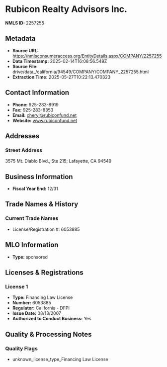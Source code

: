 # Rubicon Realty Advisors Inc.

**NMLS ID:** 2257255

## Metadata
- **Source URL:** https://nmlsconsumeraccess.org/EntityDetails.aspx/COMPANY/2257255
- **Data Timestamp:** 2025-02-14T16:08:56.549Z
- **Source File:** drive/data_/california/94549/COMPANY/COMPANY_2257255.html
- **Extraction Time:** 2025-05-27T10:22:13.470323

## Contact Information
- **Phone:** 925-283-8919
- **Fax:** 925-283-8353
- **Email:** cheryl@rubiconfund.net
- **Website:** www.rubiconfund.net

## Addresses
### Street Address
3575 Mt. Diablo Blvd., Ste 215; Lafayette, CA 94549

## Business Information
- **Fiscal Year End:** 12/31

## Trade Names & History
### Current Trade Names
- License/Registration #: 6053885

## MLO Information
- **Type:** sponsored

## Licenses & Registrations

### License 1
- **Type:** Financing Law License
- **Number:** 6053885
- **Regulator:** California - DFPI
- **Issue Date:** 08/13/2007
- **Authorized to Conduct Business:** Yes

## Quality & Processing Notes
### Quality Flags
- unknown_license_type_Financing Law License

